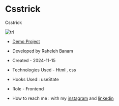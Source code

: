 # Csstrick
Csstrick

![tri](https://github.com/user-attachments/assets/7d72f34b-4e92-4dbe-bfd5-f71ddf954b89)


- [Demo Project](https://code-banu.github.io/Csstrick/)

- Developed by Raheleh Banam

- Created - 2024-11-15

- Technologies Used - Html , css 

- Hooks Used : useState 

- Role - Frontend

- How to reach me : with my [instagram](https://www.instagram.com/code_banu?igsh=MXdzZm9ucG1tODF0Yg==) and [linkedin](https://www.linkedin.com/in/raheleh-banam-344287230)

